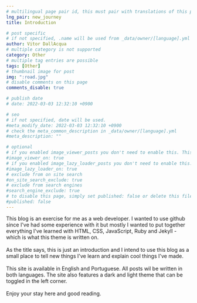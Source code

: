 ```yaml
---
# multilingual page pair id, this must pair with translations of this page. (This name must be unique)
lng_pair: new_journey
title: Introduction

# post specific
# if not specified, .name will be used from _data/owner/[language].yml
author: Vitor DallAcqua
# multiple category is not supported
category: Other
# multiple tag entries are possible
tags: [Other]
# thumbnail image for post
img: ":road.jpg"
# disable comments on this page
comments_disable: true

# publish date
# date: 2022-03-03 12:32:10 +0900

# seo
# if not specified, date will be used.
#meta_modify_date: 2022-03-03 12:32:10 +0900
# check the meta_common_description in _data/owner/[language].yml
#meta_description: ""

# optional
# if you enabled image_viewer_posts you don't need to enable this. This is only if image_viewer_posts = false
#image_viewer_on: true
# if you enabled image_lazy_loader_posts you don't need to enable this. This is only if image_lazy_loader_posts = false
#image_lazy_loader_on: true
# exclude from on site search
#on_site_search_exclude: true
# exclude from search engines
#search_engine_exclude: true
# to disable this page, simply set published: false or delete this file
#published: false
---
```

This blog is an exercise for me as a web developer. I wanted to use github since I've had some experience with it but mostly I wanted to put together 
everything I've learned with HTML, CSS, JavaScript, Ruby and Jekyll - which is what this theme is written on.
<br/> <br/>
As the title says, this is just an introduction and I intend to use this blog as a small place to tell new things I've learn and explain cool things I've made.
<br/> <br/>
This site is available in English and Portuguese. All posts wil be written in both languages. The site also features a dark and light theme
that can be toggled in the left corner.
<br/> <br/>
Enjoy your stay here and good reading. 
